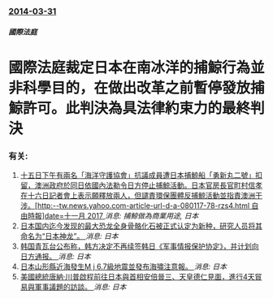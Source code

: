### [2014-03-31](/news/2014/03/31/index.md)

##### 國際法庭
# 國際法庭裁定日本在南冰洋的捕鯨行為並非科學目的，在做出改革之前暫停發放捕鯨許可。此判決為具法律約束力的最終判決




### 有关:

1. [十五日下午有兩名「海洋守護協會」抗議成員遭日本捕鯨船「勇新丸二號」扣留，澳洲政府於同日依國內法勒令日方停止捕鯨活動。日本官房長官町村信孝在十六日記者會上表示願釋放兩人，但譴責環保團體反捕鯨活動並指責澳洲干涉。[http:--tw.news.yahoo.com-article-url-d-a-080117-78-rzs4.html 自由時報]date=十一月 2017 ](/news/2008/01/16/十五日下午有兩名-海洋守護協會-抗議成員遭日本捕鯨船-勇新丸二號-扣留-澳洲政府於同日依國內法勒令日方停止捕鯨活動-日本.md) _消息: 捕鯨做為商業用途, 日本_
2. [ 日本国内迄今发现的最大恐龙全身骨骼化石被正式认定为新种，研究人员将其命名为“日本神龙”。 ](/news/2019/09/6/日本国内迄今发现的最大恐龙全身骨骼化石被正式认定为新种-研究人员将其命名为-日本神龙.md) _消息: 日本_
3. [韩国青瓦台公布称，韩方决定不再续签韩日《军事情报保护协定》，并计划向日方通报。 ](/news/2019/08/22/韩国青瓦台公布称-韩方决定不再续签韩日-军事情报保护协定-并计划向日方通报.md) _消息: 日本_
4. [ 日本山形縣近海發生M j 6.7級地震並發布海嘯注意報。 ](/news/2019/06/18/日本山形縣近海發生M-j-67級地震並發布海嘯注意報.md) _消息: 日本_
5. [美國總統唐納·川普啟程前往日本與首相安倍晉三、天皇德仁見面，進行4天貿易與軍事議題的訪談。 ](/news/2019/05/25/美國總統唐納-川普啟程前往日本與首相安倍晉三-天皇德仁見面-進行4天貿易與軍事議題的訪談.md) _消息: 日本_
